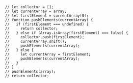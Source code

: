       // let collector = [];
      // let currentArray = array;
      // let firstElement = currentArray[0];
      // function pushElements(currentArray) {
      //   if (firstElement === undefined) {
      //     return collector;
      //   } else if (Array.isArray(firstElement) === false) {
      //     collector.push(firstElement);
      //     currentArray.shift();
      //     pushElements(currentArray);
      //   } else {
      //     let currentArray = firstElement;
      //     pushElements(currentArray);
      //   }
      // }
      // pushElements(array);
      // return collector;
